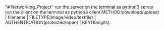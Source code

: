 "# Networking_Project" 
run the server on the terminal as python3 server
run the client on the terminal as python3 client METHOD(download/upload) | filename | FILETYPE(image/video/textfile) | AUTHENTICATION(protected/open) | KEY(10digits). 
